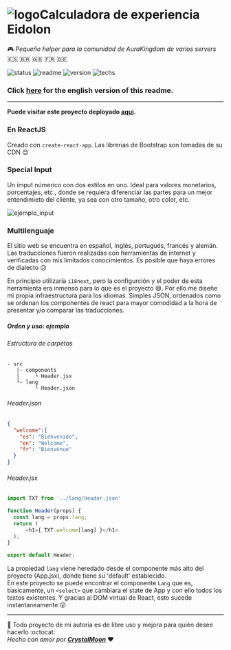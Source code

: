 # ![logo](https://imgur.com/DoiPTMm.png)Calculadora de experiencia Eidolon

:video_game: _Pequeño helper para la comunidad de AuraKingdom de varios servers_ :es: :brazil: :gb: :fr: :de:

![status](https://img.shields.io/badge/status-OK-green) ![readme](https://img.shields.io/badge/readme-OK-green) ![version](https://img.shields.io/badge/version-v0.1.0-blue) ![techs](https://img.shields.io/badge/techs-React--Bootstrap-f394f3)  

### Click [here](README_EN.md) for the english version of this readme.

---

**Puede visitar este proyecto deployado [aqui](https://crystal-moon.github.io/eidolon-exp).**

### En ReactJS

Creado con `create-react-app`. Las librerias de Bootstrap son tomadas de su CDN :blush:

### Special Input

Un imput númerico con dos estilos en uno. Ideal para valores monetarios, porcentajes, etc., donde se requiera diferenciar las partes para un mejor entendimieto del cliente, ya sea con otro tamaño, otro color, etc.

![ejemplo_input](https://imgur.com/yR8ndJM.gif)

### Multilenguaje

El sitio web se encuentra en español, inglés, portugués, francés y alemán. Las traducciones fueron realizadas con herramientas de internet y verificadas con mis limitados conocimientos. Es posible que haya errores de dialecto :disappointed_relieved:    

En principio utilizaría `i18next`, pero la configurción y el poder de esta herramienta era inmenso para lo que es el proyecto :sweat_smile:. Por ello me diseñe mi propia infraestructura para los idiomas. Simples JSON, ordenados como se ordenan los componentes de react para mayor comodidad a la hora de presentar y/o comparar las traducciones.

##### Orden y uso: ejemplo

###### Estructura de carpetas
```
- src
   |- components
   |     └ Header.jsx
   └- lang
         └ Header.json
```

###### Header.json
```json
{
  "welcome":{
    "es": "Bienvenido",
    "en": "Welcome",
    "fr": "Bienvenue"
  }
}
```
###### Header.jsx
```javascript
import TXT from '../lang/Header.json'

function Header(props) {
  const lang = props.lang;
  return (
      <h1>{ TXT.welcome[lang] }</h1>
  );
}

export default Header;

```

La propiedad `lang` viene heredado desde el componente más alto del proyecto (App.jsx), donde tiene su 'default' establecido.    
En este proyecto se puede encontrar el componente `Lang` que es, basicamente, un `<select>` que cambiara el state de App y con ello todos los textos existentes. Y gracias al DOM virtual de React, esto sucede instantaneamente :astonished:

---

:carousel_horse: Todo proyecto de mi autoría es de libre uso y mejora para quién desee hacerlo :octocat:  
_Hecho con amor por [**CrystalMoon**](https://www.linkedin.com/in/perla-stto/)_ :heart:
